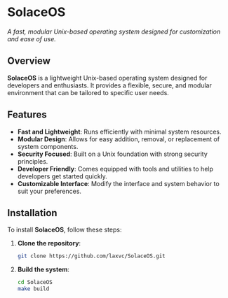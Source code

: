# SolaceOS

*A fast, modular Unix-based operating system designed for customization and ease of use.*

## Overview

**SolaceOS** is a lightweight Unix-based operating system designed for developers and enthusiasts. It provides a flexible, secure, and modular environment that can be tailored to specific user needs.

## Features

- **Fast and Lightweight**: Runs efficiently with minimal system resources.
- **Modular Design**: Allows for easy addition, removal, or replacement of system components.
- **Security Focused**: Built on a Unix foundation with strong security principles.
- **Developer Friendly**: Comes equipped with tools and utilities to help developers get started quickly.
- **Customizable Interface**: Modify the interface and system behavior to suit your preferences.

## Installation

To install **SolaceOS**, follow these steps:

1. **Clone the repository**:
   ```bash
   git clone https://github.com/laxvc/SolaceOS.git
2. **Build the system**:
   ```bash
   cd SolaceOS
   make build

